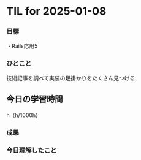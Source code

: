 # TIL for 2025-01-08

### 目標

・Rails応用5

### ひとこと

技術記事を調べて実装の足掛かりをたくさん見つける


## 今日の学習時間

h（h/1000h）


### 成果


### 今日理解したこと

<summary></summary>

